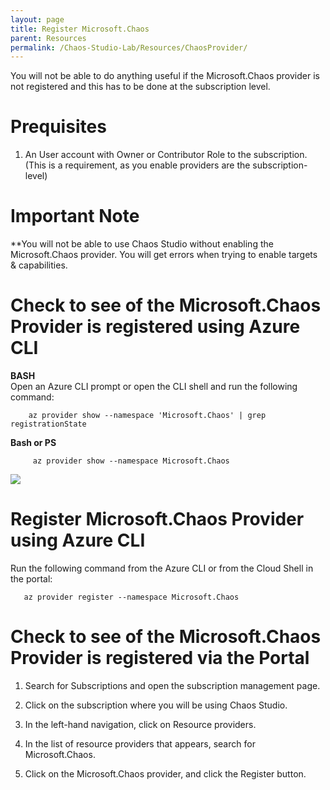 ```yaml
---
layout: page
title: Register Microsoft.Chaos
parent: Resources 
permalink: /Chaos-Studio-Lab/Resources/ChaosProvider/
---
```


You will not be able to do anything useful if the Microsoft.Chaos provider is not registered and this has to be done at the subscription level.

# Prequisites
1. An User account with Owner or Contributor Role to the subscription.  (This is a requirement, as you enable providers are the subscription-level)

# Important Note
**You will not be able to use Chaos Studio without enabling the Microsoft.Chaos provider.  You will get errors when trying to enable targets & capabilities.

# Check to see of the Microsoft.Chaos Provider is registered using Azure CLI

**BASH**<br>
Open an Azure CLI prompt or open the CLI shell and run the following  command:<br>

        az provider show --namespace 'Microsoft.Chaos' | grep registrationState

**Bash or PS**
      
         az provider show --namespace Microsoft.Chaos
         
![]({{site.baseurl}}/assets/images/Chaos-Registered.jpg/)


# Register Microsoft.Chaos Provider using Azure CLI
Run the following command from the Azure CLI or from the Cloud Shell in the portal:

       az provider register --namespace Microsoft.Chaos

# Check to see of the Microsoft.Chaos Provider is registered via the Portal

1. Search for Subscriptions and open the subscription management page.

2. Click on the subscription where you will be using Chaos Studio.

3. In the left-hand navigation, click on Resource providers.

4. In the list of resource providers that appears, search for Microsoft.Chaos.

5. Click on the Microsoft.Chaos provider, and click the Register button.
[]({{site.baseurl}}/assets/images/Chaos-Register-Portal.jpg/)

